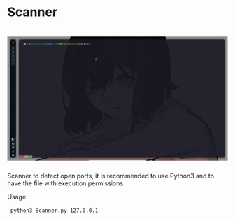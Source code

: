 # Scanner
<h1 align="center">
  <img src="https://github.com/whosstranger/Scanner/blob/master/Images/Scanner.gif" alt="WhosStranger" />
</h1>

Scanner to detect open ports, it is recommended to use Python3 and to have the file with execution permissions.

Usage:
 ```sh
  python3 Scanner.py 127.0.0.1
 ```

